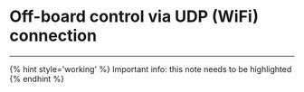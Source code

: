 # Off-board control via UDP (WiFi) connection



---

{% hint style='working' %}
Important info: this note needs to be highlighted
{% endhint %}
